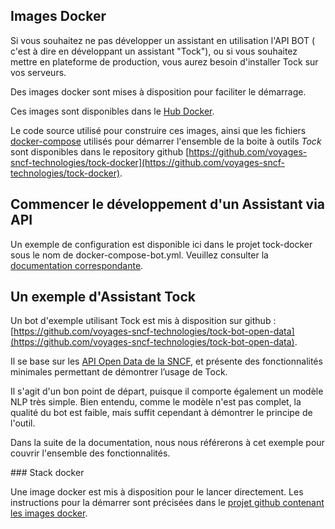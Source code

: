 ## Images Docker

Si vous souhaitez ne pas développer un assistant en utilisation l'API BOT ( c'est à dire en développant un assistant "Tock"), 
ou si vous souhaitez mettre en plateforme de production, vous aurez besoin d'installer
Tock sur vos serveurs.

Des images docker sont mises à disposition pour faciliter le démarrage.

Ces images sont disponibles dans le [Hub Docker](https://hub.docker.com/r/tock/).

Le code source utilisé pour construire ces images, ainsi que les fichiers [docker-compose](https://docs.docker.com/compose/) 
utilisés pour démarrer l'ensemble de la boite à outils *Tock* sont disponibles dans le repository github [https://github.com/voyages-sncf-technologies/tock-docker](https://github.com/voyages-sncf-technologies/tock-docker).


## Commencer le développement d'un Assistant via API

Un exemple de configuration est disponible ici dans le projet tock-docker
 sous le nom de docker-compose-bot.yml. Veuillez consulter la [documentation correspondante](https://github.com/voyages-sncf-technologies/tock-docker).

## Un exemple d'Assistant Tock

Un bot d'exemple utilisant Tock est mis à disposition sur github : [https://github.com/voyages-sncf-technologies/tock-bot-open-data](https://github.com/voyages-sncf-technologies/tock-bot-open-data).
 
Il se base sur les [API Open Data de la SNCF](https://data.sncf.com/), et présente des fonctionnalités minimales permettant de démontrer l’usage de Tock. 

Il s'agit d'un bon point de départ, puisque il comporte également un modèle NLP très simple.
Bien entendu, comme le modèle n'est pas complet, la qualité du bot est faible, mais suffit cependant à démontrer le principe de l'outil.

Dans la suite de la documentation, nous nous référerons à cet exemple pour couvrir l'ensemble des fonctionnalités. 


### Stack docker

Une image docker est mis à disposition pour le lancer directement.
Les instructions pour la démarrer sont précisées dans le [projet github contenant les images docker](https://github.com/voyages-sncf-technologies/tock-docker#user-content-run-the-open-data-bot-example).